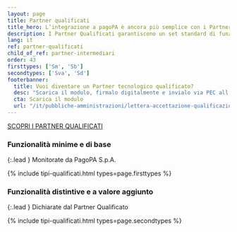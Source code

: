 ```yaml
---
layout: page
title: Partner qualificati
title_hero: L’integrazione a pagoPA è ancora più semplice con i Partner Qualificati
description: I Partner Qualificati garantiscono un set standard di funzionalità legate alla piattaforma pagoPA. Le PA possono così valutare più facilmente i servizi offerti e garantire un’esperienza ottimale ai propri cittadini.
lang: it
ref: partner-qualificati
child_of_ref: partner-intermediari
order: 43
firsttypes: ['Sm', 'Sb']
secondtypes: ['Sva', 'Sd']
footerbanner:
  title: Vuoi diventare un Partner tecnologico qualificato?
  desc: "Scarica il modulo, firmalo digitalmente e invialo via PEC all’indirizzo: account@pec.pagopa.it"
  cta: Scarica il modulo
  url: "/it/pubbliche-amministrazioni/lettera-accettazione-qualificazione.rtf"
---
```


<div class="mb-5 ">
<a href="../partner-qualificati-elenco/" class="btn btn-xs btn-primary px-5">SCOPRI I PARTNER QUALIFICATI</a>
</div>

### Funzionalità minime e di base

{:.lead }
Monitorate da PagoPA S.p.A.

{% include tipi-qualificati.html
           types=page.firsttypes %}

<div class="py-4"></div>


### Funzionalità distintive e a valore aggiunto

{:.lead }
Dichiarate dal Partner Qualificato

{% include tipi-qualificati.html
           types=page.secondtypes %}

